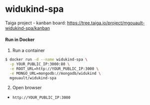 # widukind-spa

Taiga project - kanban board:
https://tree.taiga.io/project/mgouault-widukind-spa/kanban

#### Run in Docker

1. Run a container

```bash
$ docker run -d --name widukind-spa \
  -p YOUR_PUBLIC_IP:3000:80 \
  -e ROOT_URL=http://YOUR_PUBLIC_IP:3000 \
  -e MONGO_URL=mongodb://mongodb/widukind \
  mgouault/widukind-spa
```

2. Open browser
  * `http://YOUR_PUBLIC_IP:3000`
